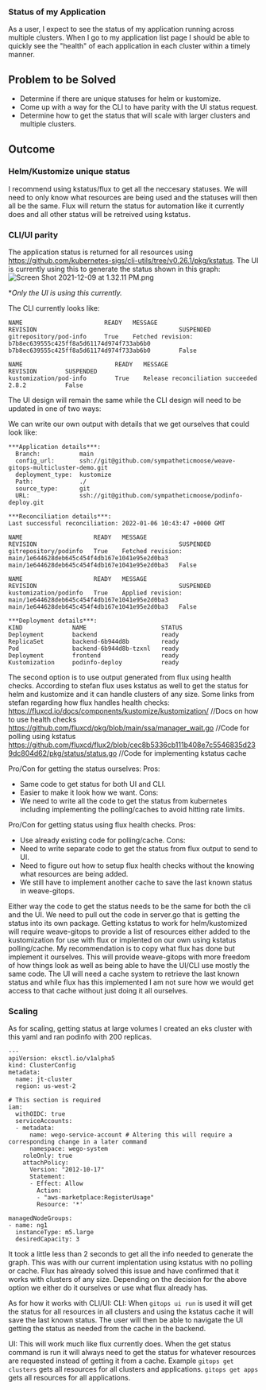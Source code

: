 ### Status of my Application

As a user, I expect to see the status of my application running across multiple clusters. When I go to my application list page I should be able to quickly see the "health" of each application in each cluster within a timely manner.

## Problem to be Solved

- Determine if there are unique statuses for helm or kustomize.
- Come up with a way for the CLI to have parity with the UI status request.
- Determine how to get the status that will scale with larger clusters and multiple clusters.

## Outcome

### Helm/Kustomize unique status

I recommend using kstatus/flux to get all the neccesary statuses. We will need to only know what resources are being used and the statuses will then all be the same. Flux will return the status for automation like it currently does and all other status will be retreived using kstatus.

### CLI/UI parity

The application status is returned for all resources using https://github.com/kubernetes-sigs/cli-utils/tree/v0.26.1/pkg/kstatus. The UI is currently using this to generate the status shown in this graph: 
![Screen Shot 2021-12-09 at 1.32.11 PM.png](https://images.zenhubusercontent.com/60f5a90306cf76325d5accdc/be24ca61-a0dd-47d6-a847-240b38f422af)

*_Only the UI is using this currently._

The CLI currently looks like:
```
NAME                       READY   MESSAGE                                                         REVISION                                        SUSPENDED 
gitrepository/pod-info     True    Fetched revision: b7b8ec639555c425ff8a5d61174d974f733ab6b0      b7b8ec639555c425ff8a5d61174d974f733ab6b0        False    

NAME                          READY   MESSAGE                                 REVISION        SUSPENDED 
kustomization/pod-info        True    Release reconciliation succeeded        2.8.2           False    
```

The UI design will remain the same while the CLI design will need to be updated in one of two ways: 

We can write our own output with details that we get ourselves that could look like:
```
***Application details***:
  Branch:           main
  config_url:       ssh://git@github.com/sympatheticmoose/weave-gitops-multicluster-demo.git
  deployment_type:  kustomize
  Path:             ./
  source_type:      git
  URL:              ssh://git@github.com/sympatheticmoose/podinfo-deploy.git

***Reconciliation details***:
Last successful reconciliation: 2022-01-06 10:43:47 +0000 GMT

NAME                 	READY	MESSAGE                                                        	REVISION                                     	SUSPENDED 
gitrepository/podinfo	True 	Fetched revision: main/1e644628deb645c454f4db167e1041e95e2d0ba3	main/1e644628deb645c454f4db167e1041e95e2d0ba3	False    	

NAME                 	READY	MESSAGE                                                        	REVISION                                     	SUSPENDED 
kustomization/podinfo	True 	Applied revision: main/1e644628deb645c454f4db167e1041e95e2d0ba3	main/1e644628deb645c454f4db167e1041e95e2d0ba3	False  

***Deployment details***:
KIND              NAME                     STATUS
Deployment        backend                  ready
ReplicaSet        backend-6b944d8b         ready
Pod               backend-6b944d8b-tzxnl   ready
Deployment        frontend                 ready
Kustomization     podinfo-deploy           ready
```

The second option is to use output generated from flux using health checks. According to stefan flux uses kstatus as well to get the status for helm and kustomize and it can handle clusters of any size. Some links from stefan regarding how flux handles health checks:
https://fluxcd.io/docs/components/kustomize/kustomization/ //Docs on how to use health checks
https://github.com/fluxcd/pkg/blob/main/ssa/manager_wait.go //Code for polling using kstatus
https://github.com/fluxcd/flux2/blob/cec8b5336cb111b408e7c5546835d239dc804d62/pkg/status/status.go //Code for implementing kstatus cache

Pro/Con for getting the status ourselves:
Pros:
  - Same code to get status for both UI and CLI.
  - Easier to make it look how we want.
Cons:
  - We need to write all the code to get the status from kubernetes including implementing the polling/caches to avoid hitting rate limits.

Pro/Con for getting status using flux health checks.
Pros:
  - Use already existing code for polling/cache.
Cons:
  - Need to write separate code to get the status from flux output to send to UI.
  - Need to figure out how to setup flux health checks without the knowing what resources are being added.
  - We still have to implement another cache to save the last known status in weave-gitops.

Either way the code to get the status needs to be the same for both the cli and the UI. We need to pull out the code in server.go that is getting the status into its own package.
Getting kstatus to work for helm/kustomized will require weave-gitops to provide a list of resources either added to the kustomization for use with flux or implented on our own using kstatus polling/cache. My recommendation is to copy what flux has done but implement it ourselves. This will provide weave-gitops with more freedom of how things look as well as being able to have the UI/CLI use mostly the same code. The UI will need a cache system to retrieve the last known status and while flux has this implemented I am not sure how we would get access to that cache without just doing it all ourselves.


### Scaling

As for scaling, getting status at large volumes I created an eks cluster with this yaml and ran podinfo with 200 replicas.
```
---
apiVersion: eksctl.io/v1alpha5
kind: ClusterConfig
metadata:
  name: jt-cluster
  region: us-west-2

# This section is required
iam:
  withOIDC: true
  serviceAccounts:
  - metadata:
      name: wego-service-account # Altering this will require a corresponding change in a later command
      namespace: wego-system
    roleOnly: true
    attachPolicy:
      Version: "2012-10-17"
      Statement:
      - Effect: Allow
        Action:
        - "aws-marketplace:RegisterUsage"
        Resource: '*'

managedNodeGroups:
- name: ng1
  instanceType: m5.large
  desiredCapacity: 3

```
It took a little less than 2 seconds to get all the info needed to generate the graph. This was with our current implentation using kstatus with no polling or cache. Flux has already solved this issue and have confirmed that it works with clusters of any size. Depending on the decision for the above option we either do it ourselves or use what flux already has.

As for how it works with CLI/UI:
CLI:
 When `gitops ui run` is used it will get the status for all resources in all clusters and using the kstatus cache it will save the last known status. The user will then be able to navigate the UI getting the status as needed from the cache in the backend.

UI: 
 This will work much like flux currently does. When the get status command is run it will always need to get the status for whatever resources are requested instead of getting it from a cache. Example `gitops get clusters` gets all resources for all clusters and applications. `gitops get apps` gets all resources for all applications.







